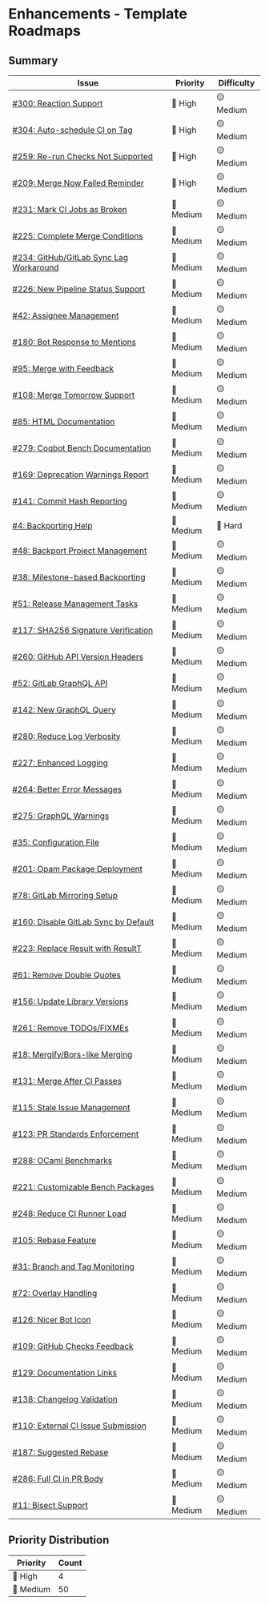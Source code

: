 # Enhancements - Template Roadmaps

## Summary

| Issue | Priority | Difficulty |
|-------|----------|------------|
| [#300: Reaction Support](issue-300-coqbot-should-be-able-to-add-reactions-rather-than-just-posting-comments-eg-for-minimization.md) | :rotating_light: High | :yellow_circle: Medium |
| [#304: Auto-schedule CI on Tag](issue-304-coqbot-could-schedule-a-benchmark-of-ci-run-when-the-tag-is-set.md) | :rotating_light: High | :yellow_circle: Medium |
| [#259: Re-run Checks Not Supported](issue-259-re-run-all-checks-and-re-run-failed-checks-are-not-supported.md) | :rotating_light: High | :yellow_circle: Medium |
| [#209: Merge Now Failed Reminder](issue-209-reminder-if-merge-now-failed.md) | :rotating_light: High | :yellow_circle: Medium |
| [#231: Mark CI Jobs as Broken](issue-231-ability-to-mark-ci-jobs-as-broken.md) | :wrench: Medium | :yellow_circle: Medium |
| [#225: Complete Merge Conditions](issue-225-coqbot-not-reporting-all-needed-conditions-for-merge-of-pr.md) | :wrench: Medium | :yellow_circle: Medium |
| [#234: GitHub/GitLab Sync Lag Workaround](issue-234-make-coqbot-workaround-the-githubgitlab-30-lag-for-syncing-the-main-branches.md) | :wrench: Medium | :yellow_circle: Medium |
| [#226: New Pipeline Status Support](issue-226-account-for-new-pipeline-status-created.md) | :wrench: Medium | :yellow_circle: Medium |
| [#42: Assignee Management](issue-42-coqbot-could-skim-through-prs-without-assginees-and-request-reviewers-to-choose-an-assignee.md) | :wrench: Medium | :yellow_circle: Medium |
| [#180: Bot Response to Mentions](issue-180-should-coqbot-respond-with-a-on-comments-which-mention-tag-coqbot-but-dont-trigger-any-action.md) | :wrench: Medium | :yellow_circle: Medium |
| [#95: Merge with Feedback](issue-95-merge-with-coqbot-feedback.md) | :wrench: Medium | :yellow_circle: Medium |
| [#108: Merge Tomorrow Support](issue-108-support-coqbot-merge-tomorrow-and-coqbot-merge-when-ci-passes.md) | :wrench: Medium | :yellow_circle: Medium |
| [#85: HTML Documentation](issue-85-add-generated-html-documentation-to-gh-pages-branch-for-tags.md) | :wrench: Medium | :yellow_circle: Medium |
| [#279: Coqbot Bench Documentation](issue-279-document-coqbot-bench.md) | :wrench: Medium | :yellow_circle: Medium |
| [#169: Deprecation Warnings Report](issue-169-report-on-deprecation-warnings-raised-by-projects-tested-in-coq-ci.md) | :wrench: Medium | :yellow_circle: Medium |
| [#141: Commit Hash Reporting](issue-141-report-which-commit-hash-was-tested-for-external-projects-in-coqs-ci.md) | :wrench: Medium | :yellow_circle: Medium |
| [#4: Backporting Help](issue-4-coqbot-can-help-with-backporting.md) | :wrench: Medium | :red_circle: Hard |
| [#48: Backport Project Management](issue-48-management-of-several-open-backport-projects-could-be-improved.md) | :wrench: Medium | :yellow_circle: Medium |
| [#38: Milestone-based Backporting](issue-38-addremove-pull-request-from-backporting-project-when-its-milestone-is-updated.md) | :wrench: Medium | :yellow_circle: Medium |
| [#51: Release Management Tasks](issue-51-coqbot-could-handle-a-lot-of-the-release-management-taks.md) | :wrench: Medium | :yellow_circle: Medium |
| [#117: SHA256 Signature Verification](issue-117-update-cryptographic-signature-verification-from-sha1-to-sha256.md) | :wrench: Medium | :yellow_circle: Medium |
| [#260: GitHub API Version Headers](issue-260-ensure-calls-to-githubs-rest-api-are-sending-the-proper-version-header.md) | :wrench: Medium | :yellow_circle: Medium |
| [#52: GitLab GraphQL API](issue-52-use-graphql-for-gitlab-api-calls-too.md) | :wrench: Medium | :yellow_circle: Medium |
| [#142: New GraphQL Query](issue-142-use-new-graphql-query-pullrequestclosingissuesreferences.md) | :wrench: Medium | :yellow_circle: Medium |
| [#280: Reduce Log Verbosity](issue-280-reduce-log-verbosity-by-printing-less-output-for-git-commands.md) | :wrench: Medium | :yellow_circle: Medium |
| [#227: Enhanced Logging](issue-227-coqbot-should-store-as-much-info-as-possible-in-the-logs-when-something-unexpected-has-happened.md) | :wrench: Medium | :yellow_circle: Medium |
| [#264: Better Error Messages](issue-264-better-error-messages-on-uncaught-exceptions.md) | :wrench: Medium | :yellow_circle: Medium |
| [#275: GraphQL Warnings](issue-275-print-warnings-from-graphql-api-results-in-log.md) | :wrench: Medium | :yellow_circle: Medium |
| [#35: Configuration File](issue-35-configuration-file.md) | :wrench: Medium | :yellow_circle: Medium |
| [#201: Opam Package Deployment](issue-201-deploy-as-an-opam-package.md) | :wrench: Medium | :yellow_circle: Medium |
| [#78: GitLab Mirroring Setup](issue-78-set-up-gitlab-mirroring-of-new-coq-community-projects.md) | :wrench: Medium | :yellow_circle: Medium |
| [#160: Disable GitLab Sync by Default](issue-160-disable-gitlab-synchronization-by-default.md) | :wrench: Medium | :yellow_circle: Medium |
| [#223: Replace Result with ResultT](issue-223-replace-result-with-resultt.md) | :wrench: Medium | :yellow_circle: Medium |
| [#61: Remove Double Quotes](issue-61-remove-surrounding-double-quotes-in-result-of-get_pull_request_refs.md) | :wrench: Medium | :yellow_circle: Medium |
| [#156: Update Library Versions](issue-156-update-to-latest-versions-of-libraries.md) | :wrench: Medium | :yellow_circle: Medium |
| [#261: Remove TODOs/FIXMEs](issue-261-ensure-that-no-unwanted-todos-or-fixmes-remain-before-merging.md) | :wrench: Medium | :yellow_circle: Medium |
| [#18: Mergify/Bors-like Merging](issue-18-mergifybors-like-merging-process.md) | :wrench: Medium | :yellow_circle: Medium |
| [#131: Merge After CI Passes](issue-131-enhancement-coqbot-merge-after-ci-passes.md) | :wrench: Medium | :yellow_circle: Medium |
| [#115: Stale Issue Management](issue-115-stale-issue-closing-issue-triaging.md) | :wrench: Medium | :yellow_circle: Medium |
| [#123: PR Standards Enforcement](issue-123-enable-post-comment-when-a-pull-request-does-not-respect-certain-standards-for-other-coqbot-users.md) | :wrench: Medium | :yellow_circle: Medium |
| [#288: OCaml Benchmarks](issue-288-using-coqbot-to-run-ocaml-benchmarks.md) | :wrench: Medium | :yellow_circle: Medium |
| [#221: Customizable Bench Packages](issue-221-coqbot-bench-should-allow-customizing-the-list-of-packages-to-bench.md) | :wrench: Medium | :yellow_circle: Medium |
| [#248: Reduce CI Runner Load](issue-248-ideas-for-reducing-the-ci-runner-load.md) | :wrench: Medium | :yellow_circle: Medium |
| [#105: Rebase Feature](issue-105-coqbot-rebase-feature.md) | :wrench: Medium | :yellow_circle: Medium |
| [#31: Branch and Tag Monitoring](issue-31-monitor-newly-created-branches-and-tags-and-immediately-delete-non-conforming-ones.md) | :wrench: Medium | :yellow_circle: Medium |
| [#72: Overlay Handling](issue-72-handling-of-overlays.md) | :wrench: Medium | :yellow_circle: Medium |
| [#126: Nicer Bot Icon](issue-126-wish-nicer-icon-for-coqbot-app.md) | :wrench: Medium | :yellow_circle: Medium |
| [#109: GitHub Checks Feedback](issue-109-github-checks-feedback.md) | :wrench: Medium | :yellow_circle: Medium |
| [#129: Documentation Links](issue-129-improvements-to-the-links-to-the-rendered-documentation.md) | :wrench: Medium | :yellow_circle: Medium |
| [#138: Changelog Validation](issue-138-coqbot-should-warn-about-prs-whose-changelog-entry-number-does-not-match-the-pr-number.md) | :wrench: Medium | :yellow_circle: Medium |
| [#110: External CI Issue Submission](issue-110-automated-submission-of-issues-from-external-ci.md) | :wrench: Medium | :yellow_circle: Medium |
| [#187: Suggested Rebase](issue-187-coqbot-could-add-suggested-rebase-when-it-might-fix-ci-failures.md) | :wrench: Medium | :yellow_circle: Medium |
| [#286: Full CI in PR Body](issue-286-support-for-coqbot-run-full-ci-in-pr-body.md) | :wrench: Medium | :yellow_circle: Medium |
| [#11: Bisect Support](issue-11-feature-request-support-for-needs-bisect.md) | :wrench: Medium | :yellow_circle: Medium |

## Priority Distribution

| Priority | Count |
|----------|-------|
| :rotating_light: High | 4 |
| :wrench: Medium | 50 |